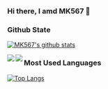 ### Hi there, I amd MK567 👋

<!--
**licunzhi/licunzhi** is a ✨ _special_ ✨ repository because its `README.md` (this file) appears on your GitHub profile.

Here are some ideas to get you started:

- 🔭 I’m currently working on ...
- 🌱 I’m currently learning ...
- 👯 I’m looking to collaborate on ...
- 🤔 I’m looking for help with ...
- 💬 Ask me about ...
- 📫 How to reach me: ...
- 😄 Pronouns: ...
- ⚡ Fun fact: ...
-->

### Github State
[![MK567's github stats](https://github-readme-stats.vercel.app/api?username=licunzhi&show_icons=true&theme=merko)](https://github.com/licunzhi)


<a target="_blank" href="https://github.com/licunzhi/DST">
  <img align="left" src="https://github-readme-stats.vercel.app/api/pin/?username=licunzhi&repo=DST&theme=dracula" />
</a>

<a target="_blank" href="https://github.com/licunzhi/dream_on_sakura_rain">
  <img align="left" src="https://github-readme-stats.vercel.app/api/pin/?username=licunzhi&repo=dream_on_sakura_rain&theme=dracula" />
</a>

  
### Most Used Languages
[![Top Langs](https://github-readme-stats.vercel.app/api/top-langs/?username=anuraghazra&layout=compact)](https://github.com/anuraghazra/github-readme-stats)
